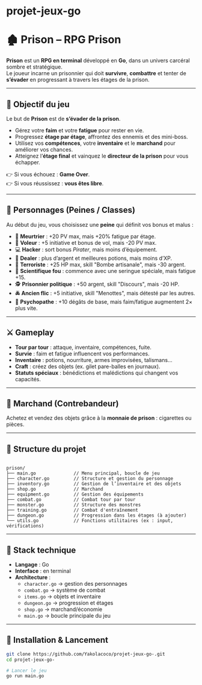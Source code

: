 # projet-jeux-go

# 🏚️ Prison – RPG Prison 

**Prison** est un **RPG en terminal** développé en **Go**, dans un univers carcéral sombre et stratégique.  
Le joueur incarne un prisonnier qui doit **survivre**, **combattre** et tenter de **s’évader** en progressant à travers les étages de la prison.  

---

## 🎯 Objectif du jeu  
Le but de **Prison** est de **s’évader de la prison**.  

- Gérez votre **faim** et votre **fatigue** pour rester en vie.  
- Progressez **étage par étage**, affrontez des ennemis et des mini-boss.  
- Utilisez vos **compétences**, votre **inventaire** et le **marchand** pour améliorer vos chances.  
- Atteignez l’**étage final** et vainquez le **directeur de la prison** pour vous échapper.  

👉 Si vous échouez : **Game Over**.  
👉 Si vous réussissez : **vous êtes libre**.  

---

## 🧍 Personnages (Peines / Classes)  
Au début du jeu, vous choisissez une **peine** qui définit vos bonus et malus :  

- 🔪 **Meurtrier** : +20 PV max, mais +20% fatigue par étage.  
- 🥷 **Voleur** : +5 initiative et bonus de vol, mais -20 PV max.  
- 💻 **Hacker** : sort bonus *Pirater*, mais moins d’équipement.  
- 💊 **Dealer** : plus d’argent et meilleures potions, mais moins d’XP.  
- 🧨 **Terroriste** : +25 HP max, skill "Bombe artisanale", mais -30 argent.  
- 🧪 **Scientifique fou** : commence avec une seringue spéciale, mais fatigue +15.  
- 🕵️ **Prisonnier politique** : +50 argent, skill "Discours", mais -20 HP.  
- 🚔 **Ancien flic** : +5 initiative, skill "Menottes", mais détesté par les autres.  
- 👹 **Psychopathe** : +10 dégâts de base, mais faim/fatigue augmentent 2× plus vite.  

---

## ⚔️ Gameplay  
- **Tour par tour** : attaque, inventaire, compétences, fuite.  
- **Survie** : faim et fatigue influencent vos performances.  
- **Inventaire** : potions, nourriture, armes improvisées, talismans…  
- **Craft** : créez des objets (ex. gilet pare-balles en journaux).  
- **Statuts spéciaux** : bénédictions et malédictions qui changent vos capacités.  

---

## 🛒 Marchand (Contrebandeur)  
Achetez et vendez des objets grâce à la **monnaie de prison** : cigarettes ou pièces.  

---


## 📂 Structure du projet
```text

prison/
├── main.go              // Menu principal, boucle de jeu
├── character.go         // Structure et gestion du personnage
├── inventory.go         // Gestion de l’inventaire et des objets
├── shop.go              // Marchand
├── equipment.go         // Gestion des équipements
├── combat.go            // Combat tour par tour
├── monster.go           // Structure des monstres
├── training.go          // Combat d'entraînement
├── dungeon.go           // Progression dans les étages (à ajouter)
└── utils.go             // Fonctions utilitaires (ex : input, vérifications)
```
---

## 🔧 Stack technique  
- **Langage** : Go  
- **Interface** : en terminal  
- **Architecture** :  
  - `character.go` → gestion des personnages  
  - `combat.go` → système de combat  
  - `items.go` → objets et inventaire  
  - `dungeon.go` → progression et étages  
  - `shop.go` → marchand/économie  
  - `main.go` → boucle principale du jeu  

---

## 🚀 Installation & Lancement  
```bash
git clone https://github.com/Yakolacoco/projet-jeux-go-.git
cd projet-jeux-go-

# Lancer le jeu
go run main.go
